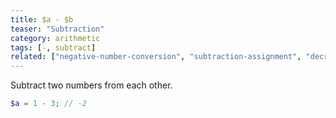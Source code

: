 ```yaml
---
title: $a - $b
teaser: "Subtraction"
category: arithmetic
tags: [-, subtract]
related: ["negative-number-conversion", "subtraction-assignment", "decrement-and-return", "return-and-decrement", "addition"]
---
```


Subtract two numbers from each other.

```php
$a = 1 - 3; // -2
```
